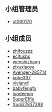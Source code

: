 <!--
    小组组员列表

    按小组实际情况编辑模板即可，下面的例子仅供参考。

    可以在这里以 Markdown 的形式列出组员信息。可以是昵称，可以在后面附加组员希望添加的其它信息（限一行内）
    请注意，小组管理员 **必须** 提供 GitHub ID 以供外部联系
-->

## 小组管理员

- [ut000170](https://github.com/ut000170)

## 小组成员
- [zhifouzzz](https://github.com/zhifouzzz)
- [ecjtusbs](https://github.com/ecjtusbs)
- [wenshizhang](https://github.com/wenshizhang)
- [zixuxiaoye](https://github.com/zixuxiaoye)
- [Avenger-285714](https://github.com/Avenger-285714)
- [kobe337](https://github.com/kobe337)
- [vivianxf](https://github.com/vivianxf)
- [babyfengfx](https://github.com/babyfengfx)
- [luodeepin](https://github.com/luodeepin)
- [SuperEffie](https://github.com/SuperEffie)
- [Xuqi27837288](https://github.com/Xuqi27837288)
